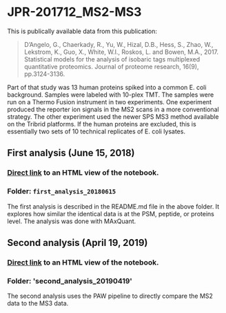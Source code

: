 # JPR-201712_MS2-MS3

This is publically available data from this publication:
> D’Angelo, G., Chaerkady, R., Yu, W., Hizal, D.B., Hess, S., Zhao, W., Lekstrom, K., Guo, X., White, W.I., Roskos, L. and Bowen, M.A., 2017. Statistical models for the analysis of isobaric tags multiplexed quantitative proteomics. Journal of proteome research, 16(9), pp.3124-3136.

Part of that study was 13 human proteins spiked into a common E. coli background. Samples were labeled with 10-plex TMT. The samples were run on a Thermo Fusion instrument in two experiments. One experiment produced the reporter ion signals in the MS2 scans in a more conventional strategy. The other experiment used the newer SPS MS3 method available on the Tribrid platforms. If the human proteins are excluded, this is essentially two sets of 10 technical replicates of E. coli lysates.

## First analysis (June 15, 2018)

### [Direct link](https://pwilmart.github.io/TMT_analysis_examples/MS2MS3_peptides_proteins.html) to an HTML view of the notebook.

### Folder: `first_analysis_20180615`

The first analysis is described in the README.md file in the above folder. It explores how similar the identical data is at the PSM, peptide, or proteins level. The analysis was done with MAxQuant.

## Second analysis (April 19, 2019)

### [Direct link](https://pwilmart.github.io/TMT_analysis_examples/JPR-2017_E-coli_MS2-MS3.html) to an HTML view of the notebook.

### Folder: 'second_analysis_20190419'

The second analysis uses the PAW pipeline to directly compare the MS2 data to the MS3 data.
